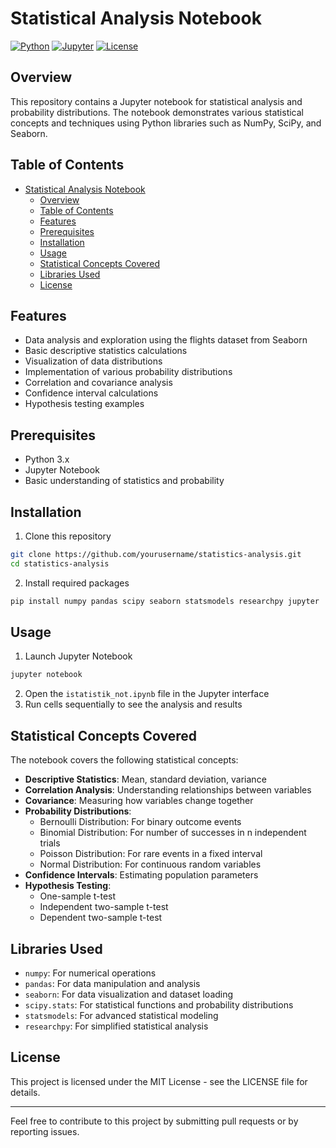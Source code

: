 # Statistical Analysis Notebook

[![Python](https://img.shields.io/badge/Python-3.9-blue.svg)](https://www.python.org/downloads/release/python-390/)
[![Jupyter](https://img.shields.io/badge/Jupyter-Notebook-orange.svg)](https://jupyter.org/)
[![License](https://img.shields.io/badge/License-MIT-green.svg)](https://opensource.org/licenses/MIT)

## Overview

This repository contains a Jupyter notebook for statistical analysis and probability distributions. The notebook demonstrates various statistical concepts and techniques using Python libraries such as NumPy, SciPy, and Seaborn.

## Table of Contents

- [Statistical Analysis Notebook](#statistical-analysis-notebook)
  - [Overview](#overview)
  - [Table of Contents](#table-of-contents)
  - [Features](#features)
  - [Prerequisites](#prerequisites)
  - [Installation](#installation)
  - [Usage](#usage)
  - [Statistical Concepts Covered](#statistical-concepts-covered)
  - [Libraries Used](#libraries-used)
  - [License](#license)

## Features

- Data analysis and exploration using the flights dataset from Seaborn
- Basic descriptive statistics calculations
- Visualization of data distributions
- Implementation of various probability distributions
- Correlation and covariance analysis
- Confidence interval calculations
- Hypothesis testing examples

## Prerequisites

- Python 3.x
- Jupyter Notebook
- Basic understanding of statistics and probability

## Installation

1. Clone this repository
```bash
git clone https://github.com/yourusername/statistics-analysis.git
cd statistics-analysis
```

2. Install required packages
```bash
pip install numpy pandas scipy seaborn statsmodels researchpy jupyter
```

## Usage

1. Launch Jupyter Notebook
```bash
jupyter notebook
```

2. Open the `istatistik_not.ipynb` file in the Jupyter interface
3. Run cells sequentially to see the analysis and results

## Statistical Concepts Covered

The notebook covers the following statistical concepts:

- **Descriptive Statistics**: Mean, standard deviation, variance
- **Correlation Analysis**: Understanding relationships between variables
- **Covariance**: Measuring how variables change together
- **Probability Distributions**:
  - Bernoulli Distribution: For binary outcome events
  - Binomial Distribution: For number of successes in n independent trials
  - Poisson Distribution: For rare events in a fixed interval
  - Normal Distribution: For continuous random variables
- **Confidence Intervals**: Estimating population parameters
- **Hypothesis Testing**:
  - One-sample t-test
  - Independent two-sample t-test
  - Dependent two-sample t-test

## Libraries Used

- `numpy`: For numerical operations
- `pandas`: For data manipulation and analysis
- `seaborn`: For data visualization and dataset loading
- `scipy.stats`: For statistical functions and probability distributions
- `statsmodels`: For advanced statistical modeling
- `researchpy`: For simplified statistical analysis

## License

This project is licensed under the MIT License - see the LICENSE file for details.

---

Feel free to contribute to this project by submitting pull requests or by reporting issues.